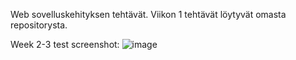 Web sovelluskehityksen tehtävät. Viikon 1 tehtävät löytyvät omasta repositorysta.

Week 2-3 test screenshot:
![image](https://github.com/tuiskuna/WSK2Assignments/assets/104358542/aebbdf6d-6f10-4639-8220-dc6886fd8fa8)

